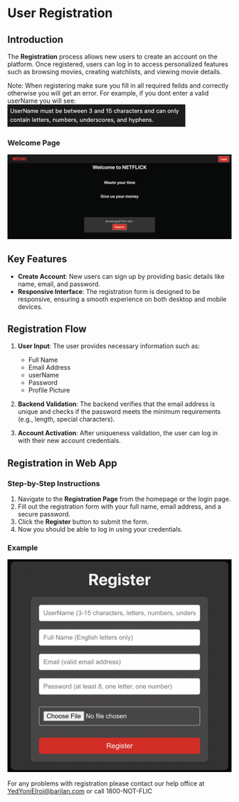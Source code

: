 # User Registration

## Introduction

The **Registration** process allows new users to create an account on the platform. Once registered, users can log in to access personalized features such as browsing movies, creating watchlists, and viewing movie details.


Note: When registering make sure you fill in all required feilds and correctly otherwise you will get an error. For example, if you dont enter a valid userName you will see:
<br>
![Info Error](./Screenshots/web_info_error.png)

### Welcome Page
![Welcome Page](./Screenshots/web_welcome.png)

## Key Features
- **Create Account**: New users can sign up by providing basic details like name, email, and password.
- **Responsive Interface**: The registration form is designed to be responsive, ensuring a smooth experience on both desktop and mobile devices.

## Registration Flow

1. **User Input**: The user provides necessary information such as:
   - Full Name
   - Email Address
   - userName
   - Password
   - Profile Picture
   
2. **Backend Validation**: The backend verifies that the email address is unique and checks if the password meets the minimum requirements (e.g., length, special characters).

3. **Account Activation**: After uniqueness validation, the user can log in with their new account credentials.

## Registration in Web App

### Step-by-Step Instructions

1. Navigate to the **Registration Page** from the homepage or the login page.
2. Fill out the registration form with your full name, email address, and a secure password.
3. Click the **Register** button to submit the form.
6. Now you should be able to log in using your credentials.

### Example
![Registration Page](./Screenshots/web_registration_form.png)

For any problems with registration please contact our help office at YedYoniElroi@barilan.com or call 1800-NOT-FLIC